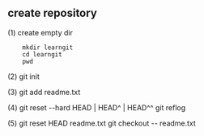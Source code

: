 ## create repository

(1) create empty dir

        mkdir learngit
        cd learngit
        pwd

(2) git init

(3) git add readme.txt

(4) git reset --hard HEAD | HEAD^ | HEAD^^
    git reflog

(5) git reset HEAD readme.txt
    git checkout -- readme.txt
